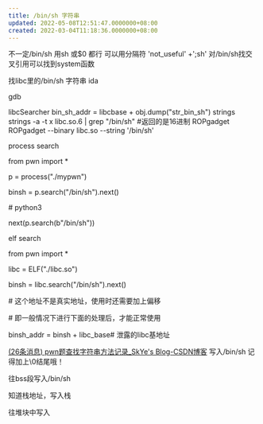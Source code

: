 ```yaml
---
title: /bin/sh 字符串
updated: 2022-05-08T12:51:47.0000000+08:00
created: 2022-03-04T11:18:36.0000000+08:00
---
```


不一定/bin/sh 用sh 或\$0 都行
可以用分隔符 'not_useful' +';sh'
对/bin/sh找交叉引用可以找到system函数

找libc里的/bin/sh 字符串
ida

gdb

libcSearcher
bin_sh_addr = libcbase + obj.dump("str_bin_sh")
strings
strings -a -t x libc.so.6 \| grep "/bin/sh" \#返回的是16进制
ROPgadget
ROPgadget --binary libc.so --string '/bin/sh'

process search

from pwn import \*

p = process("./mypwn")

binsh = p.search("/bin/sh").next()

\# python3

next(p.search(b"/bin/sh"))

elf search

from pwn import \*

libc = ELF("./libc.so")

binsh = libc.search("/bin/sh").next()

\# 这个地址不是真实地址，使用时还需要加上偏移

\# 即一般情况下进行下面的处理后，才能正常使用

binsh_addr = binsh + libc_base# 泄露的libc基地址

[(26条消息) pwn题查找字符串方法记录_SkYe's Blog-CSDN博客](https://blog.csdn.net/weixin_43921239/article/details/105318835)
写入/bin/sh
记得加上\0结尾哦！

往bss段写入/bin/sh

知道栈地址，写入栈

往堆块中写入
